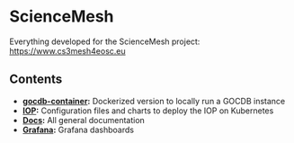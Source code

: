 # ScienceMesh
Everything developed for the ScienceMesh project: https://www.cs3mesh4eosc.eu

## Contents
- **[gocdb-container](gocdb-container/README.md):** Dockerized version to locally run a GOCDB instance
- **[IOP](iop/README.md):** Configuration files and charts to deploy the IOP on Kubernetes
- **[Docs](docs/README.md):** All general documentation
- **[Grafana](grafana/README.md):** Grafana dashboards

